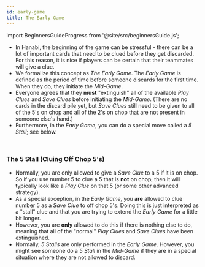 ```yaml
---
id: early-game
title: The Early Game
---
```


import BeginnersGuideProgress from '@site/src/beginnersGuide.js';

<BeginnersGuideProgress part="48" />

- In Hanabi, the beginning of the game can be stressful - there can be a lot of important cards that need to be clued before they get discarded. For this reason, it is nice if players can be certain that their teammates will give a clue.
- We formalize this concept as *The Early Game*. The *Early Game* is defined as the period of time before someone discards for the first time. When they do, they initiate the *Mid-Game*.
- Everyone agrees that they **must** "extinguish" all of the available *Play Clues* and *Save Clues* before initiating the *Mid-Game*. (There are no cards in the discard pile yet, but *Save Clues* still need to be given to all of the 5's on chop and all of the 2's on chop that are not present in someone else's hand.)
- Furthermore, in the *Early Game*, you can do a special move called a *5 Stall*; see below.

<br />

### The 5 Stall (Cluing Off Chop 5's)

- Normally, you are only allowed to give a *Save Clue* to a 5 if it is on chop. So if you use number 5 to clue a 5 that is **not** on chop, then it will typically look like a *Play Clue* on that 5 (or some other advanced strategy).
- As a special exception, in the *Early Game*, you **are** allowed to clue number 5 as a *Save Clue* to off chop 5's. Doing this is just interpreted as a "stall" clue and that you are trying to extend the *Early Game* for a little bit longer.
- However, you are **only** allowed to do this if there is nothing else to do, meaning that all of the "normal" *Play Clues* and *Save Clues* have been extinguished.
- Normally, *5 Stalls* are only performed in the *Early Game*. However, you might see someone do a *5 Stall* in the *Mid-Game* if they are in a special situation where they are not allowed to discard.
